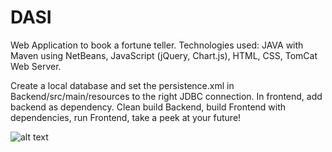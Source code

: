 # DASI
Web Application to book a fortune teller.
Technologies used: JAVA with Maven using NetBeans, JavaScript (jQuery, Chart.js), HTML, CSS, TomCat Web Server.

Create a local database and set the persistence.xml in Backend/src/main/resources to the right JDBC connection. In frontend, add backend as dependency. Clean build Backend, build Frontend with dependencies, run Frontend, take a peek at your future!

![alt text](https://github.com/zakaria-n/[DASI]/Screenshots/index?raw=true)